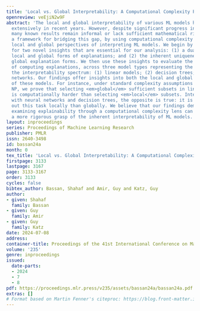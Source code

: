 ```yaml
---
title: 'Local vs. Global Interpretability: A Computational Complexity Perspective'
openreview: veEjiN2w9F
abstract: 'The local and global interpretability of various ML models has been studied
  extensively in recent years. However, despite significant progress in the field,
  many known results remain informal or lack sufficient mathematical rigor. We propose
  a framework for bridging this gap, by using computational complexity theory to assess
  local and global perspectives of interpreting ML models. We begin by proposing proofs
  for two novel insights that are essential for our analysis: (1) a duality between
  local and global forms of explanations; and (2) the inherent uniqueness of certain
  global explanation forms. We then use these insights to evaluate the complexity
  of computing explanations, across three model types representing the extremes of
  the interpretability spectrum: (1) linear models; (2) decision trees; and (3) neural
  networks. Our findings offer insights into both the local and global interpretability
  of these models. For instance, under standard complexity assumptions such as P !=
  NP, we prove that selecting <em>global</em> sufficient subsets in linear models
  is computationally harder than selecting <em>local</em> subsets. Interestingly,
  with neural networks and decision trees, the opposite is true: it is harder to carry
  out this task locally than globally. We believe that our findings demonstrate how
  examining explainability through a computational complexity lens can help us develop
  a more rigorous grasp of the inherent interpretability of ML models.'
layout: inproceedings
series: Proceedings of Machine Learning Research
publisher: PMLR
issn: 2640-3498
id: bassan24a
month: 0
tex_title: 'Local vs. Global Interpretability: A Computational Complexity Perspective'
firstpage: 3133
lastpage: 3167
page: 3133-3167
order: 3133
cycles: false
bibtex_author: Bassan, Shahaf and Amir, Guy and Katz, Guy
author:
- given: Shahaf
  family: Bassan
- given: Guy
  family: Amir
- given: Guy
  family: Katz
date: 2024-07-08
address:
container-title: Proceedings of the 41st International Conference on Machine Learning
volume: '235'
genre: inproceedings
issued:
  date-parts:
  - 2024
  - 7
  - 8
pdf: https://proceedings.mlr.press/v235/assets/bassan24a/bassan24a.pdf
extras: []
# Format based on Martin Fenner's citeproc: https://blog.front-matter.io/posts/citeproc-yaml-for-bibliographies/
---
```

